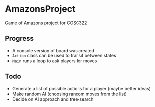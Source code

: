# AmazonsProject
Game of Amazons project for COSC322

## Progress
- A console version of board was created
- `Action` class can be used to transit between states
- `Main` runs a loop to ask players for moves

## Todo
- Generate a list of possible actions for a player (maybe better ideas)
- Make random AI (choosing random moves from the list)
- Decide on AI approach and tree-search
